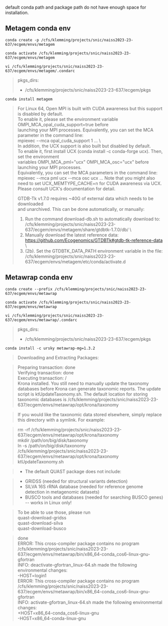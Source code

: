 default conda path and package path do not have enough space for installation. 

## Metagem conda env 
```
conda create -p /cfs/klemming/projects/snic/naiss2023-23-637/ecgem/envs/metagem
```
```
conda activate /cfs/klemming/projects/snic/naiss2023-23-637/ecgem/envs/metagem
```
```
vi /cfs/klemming/projects/snic/naiss2023-23-637/ecgem/envs/metagem/.condarc
```
> pkgs_dirs:
>  - /cfs/klemming/projects/snic/naiss2023-23-637/ecgem/pkgs
```
conda install metagem
```
> For Linux 64, Open MPI is built with CUDA awareness but this support is disabled by default.                                                                 
To enable it, please set the environment variable OMPI_MCA_opal_cuda_support=true before                                                                     
launching your MPI processes. Equivalently, you can set the MCA parameter in the command line:                                                               
mpiexec --mca opal_cuda_support 1 ...   \                                                                                                                                                                                                                                                                               
> In addition, the UCX support is also built but disabled by default.                                                                                          
To enable it, first install UCX (conda install -c conda-forge ucx). Then, set the environment                                                                
variables OMPI_MCA_pml="ucx" OMPI_MCA_osc="ucx" before launching your MPI processes.                                                                         
Equivalently, you can set the MCA parameters in the command line:                                                                                            
mpiexec --mca pml ucx --mca osc ucx ...
> Note that you might also need to set UCX_MEMTYPE_CACHE=n for CUDA awareness via UCX.                                                                         
Please consult UCX's documentation for detail.
> 
> GTDB-Tk v1.7.0 requires ~40G of external data which needs to be downloaded                                                                              
     and unarchived. This can be done automatically, or manually:    
> 1. Run the command download-db.sh to automatically download to: /cfs/klemming/projects/snic/naiss2023-23-637/ecgem/envs/metagem/share/gtdbtk-1.7.0/db/    \
> 2. Manually download the latest reference data:  https://github.com/Ecogenomics/GTDBTk#gtdb-tk-reference-data     \
> 3. (2b). Set the GTDBTK_DATA_PATH environment variable in the file: /cfs/klemming/projects/snic/naiss2023-23-637/ecgem/envs/metagem/etc/conda/activate.d


## Metawrap conda env
```
conda create --prefix /cfs/klemming/projects/snic/naiss2023-23-637/ecgem/envs/metawrap
```
```
conda activate /cfs/klemming/projects/snic/naiss2023-23-637/ecgem/envs/metawrap
```
```
vi /cfs/klemming/projects/snic/naiss2023-23-637/ecgem/envs/metawrap/.condarc
```
> pkgs_dirs:
>  - /cfs/klemming/projects/snic/naiss2023-23-637/ecgem/pkgs
```
conda install -c ursky metawrap-mg=1.3.2
```
> Downloading and Extracting Packages:
                                                                                                                                                              
>Preparing transaction: done                                                                                                                                   
>Verifying transaction: done                                                                                                                                   
>Executing transaction: /                                                                                                                                      
>Krona installed.  You still need to manually update the taxonomy                                                                                              
>databases before Krona can generate taxonomic reports.  The update                                                                                            
>script is ktUpdateTaxonomy.sh.  The default location for storing                                                                                              
>taxonomic databases is /cfs/klemming/projects/snic/naiss2023-23-637/ecgem/envs/metawrap/opt/krona/taxonomy                                                    
                                                                                                                                                              
>If you would like the taxonomic data stored elsewhere, simply replace                                                                                         
>this directory with a symlink.  For example:                                                                                                                  
                                                                                                                                                              
>rm -rf /cfs/klemming/projects/snic/naiss2023-23-637/ecgem/envs/metawrap/opt/krona/taxonomy                                                                    
>mkdir /path/on/big/disk/taxonomy  
>ln -s /path/on/big/disk/taxonomy /cfs/klemming/projects/snic/naiss2023-23-637/ecgem/envs/metawrap/opt/krona/taxonomy  
>ktUpdateTaxonomy.sh

>- The default QUAST package does not include:

>- GRIDSS (needed for structural variants detection)
>- SILVA 16S rRNA database (needed for reference genome detection in metagenomic datasets)
>- BUSCO tools and databases (needed for searching BUSCO genes) -- works in Linux only!

>To be able to use those, please run  
> quast-download-gridss  
> quast-download-silva  
> quast-download-busco

>done  
>ERROR: This cross-compiler package contains no program /cfs/klemming/projects/snic/naiss2023-23-637/ecgem/envs/metawrap/bin/x86_64-conda_cos6-linux-gnu-gfortran  
>INFO: deactivate-gfortran_linux-64.sh made the following environmental changes:  
>-HOST=login1  
>ERROR: This cross-compiler package contains no program /cfs/klemming/projects/snic/naiss2023-23-637/ecgem/envs/metawrap/bin/x86_64-conda_cos6-linux-gnu-gfortran  
>INFO: activate-gfortran_linux-64.sh made the following environmental changes:  
>+HOST=x86_64-conda_cos6-linux-gnu  
>-HOST=x86_64-conda-linux-gnu

